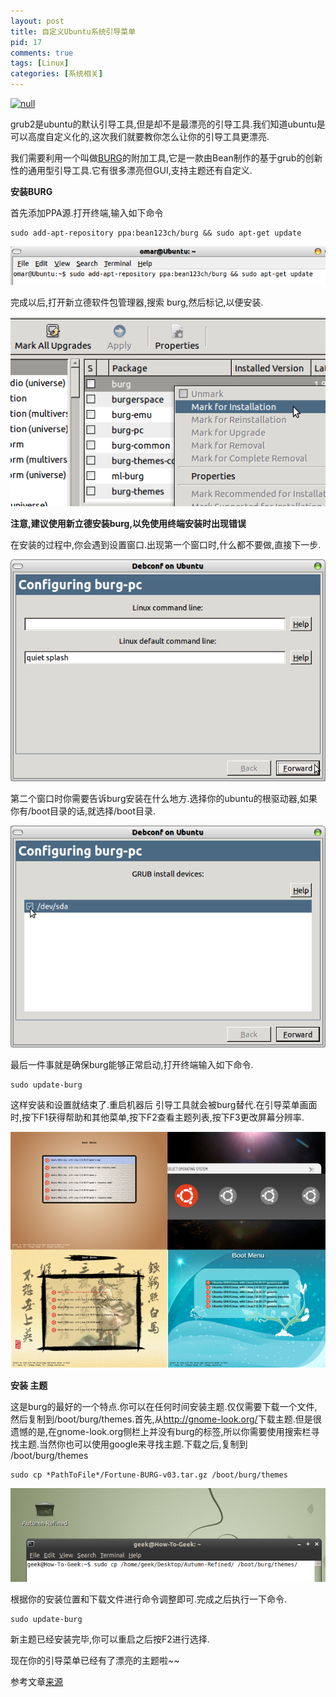 ```yaml
--- 
layout: post
title: 自定义Ubuntu系统引导菜单
pid: 17
comments: true
tags: [Linux]
categories: [系统相关]
---
```

[![null](http://i.imgur.com/4aOcS.png "Hosted by imgur.com")](http://i.imgur.com/4aOcS.png)

grub2是ubuntu的默认引导工具,但是却不是最漂亮的引导工具.我们知道ubuntu是可以高度自定义化的,这次我们就要教你怎么让你的引导工具更漂亮.

我们需要利用一个叫做[BURG](http://www.burgloader.com/)的附加工具,它是一款由Bean制作的基于grub的创新性的通用型引导工具.它有很多漂亮但GUI,支持主题还有自定义.

**安装BURG**

首先添加PPA源.打开终端,输入如下命令

    sudo add-apt-repository ppa:bean123ch/burg && sudo apt-get update
    
![](/uploads/2011/03/24_13.png)

完成以后,打开新立德软件包管理器,搜索 burg,然后标记,以便安装.

![](/uploads/2011/03/24_14.png)

**注意,建议使用新立德安装burg,以免使用终端安装时出现错误**

在安装的过程中,你会遇到设置窗口.出现第一个窗口时,什么都不要做,直接下一步.

![](/uploads/2011/03/24_15.png)

第二个窗口时你需要告诉burg安装在什么地方.选择你的ubuntu的根驱动器,如果你有/boot目录的话,就选择/boot目录.

![](/uploads/2011/03/24_16.png)

最后一件事就是确保burg能够正常启动,打开终端输入如下命令.

    sudo update-burg

这样安装和设置就结束了.重启机器后 引导工具就会被burg替代.在引导菜单画面时,按下F1获得帮助和其他菜单,按下F2查看主题列表,按下F3更改屏幕分辨率.

![](/uploads/2011/03/24_17.png)

**安装 主题**

这是burg的最好的一个特点.你可以在任何时间安装主题.仅仅需要下载一个文件,然后复制到/boot/burg/themes.首先,从<http://gnome-look.org/>下载主题.但是很遗憾的是,在gnome-look.org侧栏上并没有burg的标签,所以你需要使用搜索栏寻找主题.当然你也可以使用google来寻找主题.下载之后,复制到 /boot/burg/themes
    
    sudo cp *PathToFile*/Fortune-BURG-v03.tar.gz /boot/burg/themes

![](/uploads/2011/03/24_18.png)

根据你的安装位置和下载文件进行命令调整即可.完成之后执行一下命令.

    sudo update-burg

新主题已经安装完毕,你可以重启之后按F2进行选择.

现在你的引导菜单已经有了漂亮的主题啦~~

参考文章[来源](http://www.howtogeek.com/howto/45164/how-to-customize-the-ubuntu-bootloader-screen/)
